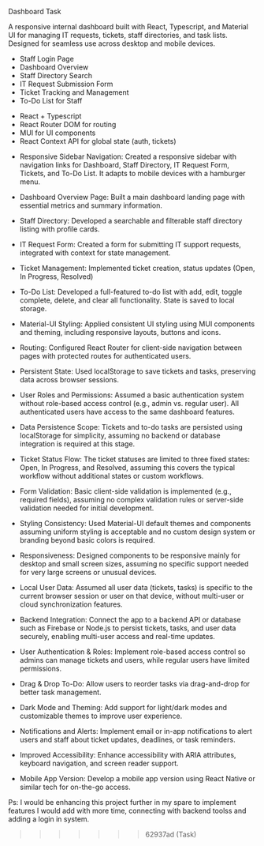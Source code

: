 Dashboard Task

<!-- Staff IT Dashboard -->

A responsive internal dashboard built with React, Typescript, and Material UI for managing IT requests, tickets, staff directories, and task lists. Designed for seamless use across desktop and mobile devices.

<!-- Features -->

- Staff Login Page
- Dashboard Overview
- Staff Directory Search
- IT Request Submission Form
- Ticket Tracking and Management
- To-Do List for Staff

<!-- Tech Stack -->

- React + Typescript
- React Router DOM for routing
- MUI for UI components
- React Context API for global state (auth, tickets)

<!-- Summary of Features Completed -->

- Responsive Sidebar Navigation:
  Created a responsive sidebar with navigation links for Dashboard, Staff Directory, IT Request Form, Tickets, and To-Do List. It adapts to mobile devices with a hamburger menu.

- Dashboard Overview Page:
  Built a main dashboard landing page with essential metrics and summary information.

- Staff Directory:
  Developed a searchable and filterable staff directory listing with profile cards.

- IT Request Form:
  Created a form for submitting IT support requests, integrated with context for state management.

- Ticket Management:
  Implemented ticket creation, status updates (Open, In Progress, Resolved)

- To-Do List:
  Developed a full-featured to-do list with add, edit, toggle complete, delete, and clear all functionality. State is saved to local storage.

- Material-UI Styling:
  Applied consistent UI styling using MUI components and theming, including responsive layouts, buttons and icons.

- Routing:
  Configured React Router for client-side navigation between pages with protected routes for authenticated users.

- Persistent State:
  Used localStorage to save tickets and tasks, preserving data across browser sessions.

<!-- Assumptions Made -->

- User Roles and Permissions:
  Assumed a basic authentication system without role-based access control (e.g., admin vs. regular user). All authenticated users have access to the same dashboard features.

- Data Persistence Scope:
  Tickets and to-do tasks are persisted using localStorage for simplicity, assuming no backend or database integration is required at this stage.

- Ticket Status Flow:
  The ticket statuses are limited to three fixed states: Open, In Progress, and Resolved, assuming this covers the typical workflow without additional states or custom workflows.

- Form Validation:
  Basic client-side validation is implemented (e.g., required fields), assuming no complex validation rules or server-side validation needed for initial development.

- Styling Consistency:
  Used Material-UI default themes and components assuming uniform styling is acceptable and no custom design system or branding beyond basic colors is required.

- Responsiveness:
  Designed components to be responsive mainly for desktop and small screen sizes, assuming no specific support needed for very large screens or unusual devices.

- Local User Data:
  Assumed all user data (tickets, tasks) is specific to the current browser session or user on that device, without multi-user or cloud synchronization features.

  <!-- What I Would Add With More Time -->

- Backend Integration:
  Connect the app to a backend API or database such as Firebase or Node.js to persist tickets, tasks, and user data securely, enabling multi-user access and real-time updates.

- User Authentication & Roles:
  Implement role-based access control so admins can manage tickets and users, while regular users have limited permissions.

- Drag & Drop To-Do:
  Allow users to reorder tasks via drag-and-drop for better task management.

- Dark Mode and Theming:
  Add support for light/dark modes and customizable themes to improve user experience.

- Notifications and Alerts:
  Implement email or in-app notifications to alert users and staff about ticket updates, deadlines, or task reminders.

- Improved Accessibility:
  Enhance accessibility with ARIA attributes, keyboard navigation, and screen reader support.

- Mobile App Version:
  Develop a mobile app version using React Native or similar tech for on-the-go access.

Ps: I would be enhancing this project further in my spare to implement features I would add with more time, connecting with backend toolss and adding a login in system.
>>>>>>> 62937ad (Task)
